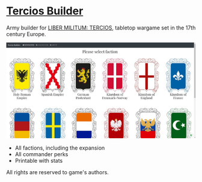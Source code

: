 # [Tercios Builder](https://tercio-builder.xyz/)

Army builder for [LIBER MILITUM: TERCIOS](http://totentanz-miniatures.com/product/liber-militum-tercios-english-edition/), tabletop wargame set in the 17th century Europe.

![Home screen](https://raw.githubusercontent.com/usachev-dev/tercio-builder/master/screen.jpg)

* All factions, including the expansion
* All commander perks 
* Printable with stats

All rights are reserved to game's authors. 
